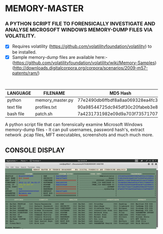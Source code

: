 # MEMORY-MASTER
### A PYTHON SCRIPT FILE TO FORENSICALLY INVESTIGATE AND ANALYSE MICROSOFT WINDOWS MEMORY-DUMP FILES VIA VOLATILITY.

- [x] Requires volatility (https://github.com/volatilityfoundation/volatility) to be installed.
- [x] Sample memory-dump files are available here:-</br>
      (https://github.com/volatilityfoundation/volatility/wiki/Memory-Samples)</br>
      (http://downloads.digitalcorpora.org/corpora/scenarios/2009-m57-patents/ram/)

</br>

| LANGUAGE  | FILENAME         | MD5 Hash                         |
|------     |------            | -------                          |
| python    | memory_master.py | 77e2490db6ffbdf8a8aa069328ea4fc3 |
| text file | profiles.txt     | 90a98544725dc945df30c20fabeb3e80 |
| bash file | patch.sh         | 7a4231731982e09d9a703f7357170755 |


A python script file that can forensically examine Microsoft Windows memory-dump files - It can pull usernames, password hash's, extract network .pcap files, MFT executables, screenshots and much much more.


## CONSOLE DISPLAY
![Screenshot](picture1.png)
